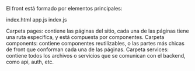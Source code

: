 El front está formado por elementos principales: 

index.html
app.js
index.js

Carpeta pages: contiene las páginas del sitio, cada una de las páginas tiene una ruta específica, y está compuesta por componentes.
Carpeta components: contiene componentes reutilizables, o las partes más chicas de front que conforman cada una de las páginas.
Carpeta services: contiene todos los archivos o servicios que se comunican con el backend, como api, auth, etc.
